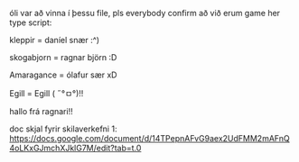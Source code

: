 óli var að vinna í þessu file, pls everybody confirm að við erum game her type script:

kleppir = daníel snær :^)

skogabjorn = ragnar björn :D

Amaragance = ólafur sær xD

Egill = Egill ( ˶°ㅁ°)!!

hallo frá ragnari!!



doc skjal fyrir skilaverkefni 1:
https://docs.google.com/document/d/14TPepnAFvG9aex2UdFMM2mAFnQ4oLKxGJmchXJklG7M/edit?tab=t.0
